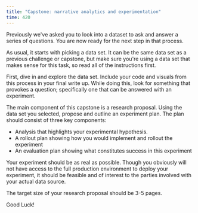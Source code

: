 ```yaml
---
title: "Capstone: narrative analytics and experimentation"
time: 420
---
```


Previously we've asked you to look into a dataset to ask and answer a series of questions. You are now ready for the next step in that process.

As usual, it starts with picking a data set. It can be the same data set as a previous challenge or capstone, but make sure you're using a data set that makes sense for this task, so read all of the instructions first.

First, dive in and explore the data set. Include your code and visuals from this process in your final write up. While doing this, look for something that provokes a question; specifically one that can be answered with an experiment.

The main component of this capstone is a research proposal. Using the data set you selected, propose and outline an experiment plan. The plan should consist of three key components:

* Analysis that highlights your experimental hypothesis.
* A rollout plan showing how you would implement and rollout the experiment
* An evaluation plan showing what constitutes success in this experiment

Your experiment should be as real as possible. Though you obviously will not have access to the full production environment to deploy your experiment, it should be feasible and of interest to the parties involved with your actual data source.

The target size of your research proposal should be 3-5 pages.

Good Luck!


